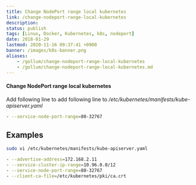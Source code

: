 ```yaml
---
title: Change NodePort range local kubernetes
link: /change-nodeport-range-local-kubernetes
description: 
status: publish
tags: [Linux, Docker, Kubernetes, k8s, nodeport]
date: 2018-01-29
lastmod: 2020-11-16 09:37:41 +0900
banner: /images/k8s-banner.png
aliases:
    - /gollum/change-nodeport-range-local-kubernetes
    - /gollum/change-nodeport-range-local-kubernetes.md
---
```


#### Change NodePort range local kubernetes

Add following line to add following line to _/etc/kubernetes/manifests/kube-apiserver.yaml_
    
```bash
- --service-node-port-range=80-32767
```

## Examples
    
```bash
sudo vi /etc/kubernetes/manifests/kube-apiserver.yaml
```

<!--more-->

```bash
- --advertise-address=172.168.2.11
- --service-cluster-ip-range=10.96.0.0/12
- --service-node-port-range=80-32767
- --client-ca-file=/etc/kubernetes/pki/ca.crt
```